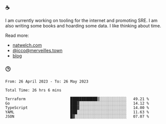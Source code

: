 ### ☕

I am currently working on tooling for the internet and promoting SRE. I am also writing some books and hoarding some data. I like thinking about time. 

Read more:

 - [natwelch.com](https://natwelch.com)
 - [@icco@merveilles.town](https://merveilles.town/@icco)
 - [blog](https://writing.natwelch.com)

### 🕒

<!--START_SECTION:waka-->

```text
From: 26 April 2023 - To: 26 May 2023

Total Time: 26 hrs 6 mins

Terraform                    ████████████▒░░░░░░░░░░░░   49.21 %
Go                           ███▓░░░░░░░░░░░░░░░░░░░░░   14.12 %
TypeScript                   ███▓░░░░░░░░░░░░░░░░░░░░░   14.00 %
YAML                         ███░░░░░░░░░░░░░░░░░░░░░░   11.63 %
JSON                         █▓░░░░░░░░░░░░░░░░░░░░░░░   07.07 %
```

<!--END_SECTION:waka-->

